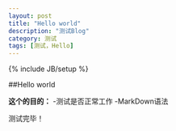 ```yaml
---
layout: post
title: "Hello world"
description: "测试Blog"
category: 测试 
tags: [测试，Hello]
---
```

{% include JB/setup %}

##Hello world

**这个的目的：**
-测试是否正常工作
-MarkDown语法


测试完毕！
